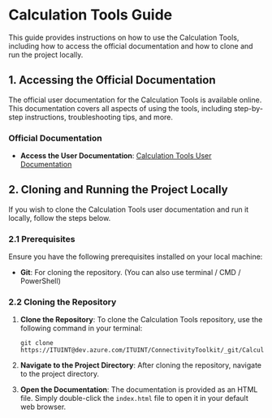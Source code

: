 
# Calculation Tools Guide

This guide provides instructions on how to use the Calculation Tools, including how to access the official documentation and how to clone and run the project locally.

## 1. Accessing the Official Documentation

The official user documentation for the Calculation Tools is available online. This documentation covers all aspects of using the tools, including step-by-step instructions, troubleshooting tips, and more.

### **Official Documentation**

- **Access the User Documentation**: [Calculation Tools User Documentation](https://schools.connectivity.tools/assets/help/en/#)

## 2. Cloning and Running the Project Locally

If you wish to clone the Calculation Tools user documentation and run it locally, follow the steps below.

### 2.1 Prerequisites

Ensure you have the following prerequisites installed on your local machine:

- **Git**: For cloning the repository. (You can also use terminal / CMD / PowerShell)

### 2.2 Cloning the Repository

1. **Clone the Repository**:
   To clone the Calculation Tools repository, use the following command in your terminal:

   ``` 
   git clone https://ITUINT@dev.azure.com/ITUINT/ConnectivityToolkit/_git/CalculationTools_manual_document
   ```

2. **Navigate to the Project Directory**:
   After cloning the repository, navigate to the project directory.

3. **Open the Documentation**:
   The documentation is provided as an HTML file. Simply double-click the `index.html` file to open it in your default web browser.
